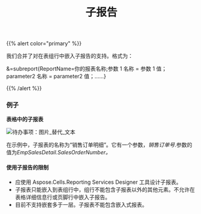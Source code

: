 ﻿---
title: 子报告
type: docs
weight: 20
url: /zh/reportingservices/sub-reports/
---
{{% alert color="primary" %}} 

我们合并了对在表组行中嵌入子报告的支持。格式为：

&=subreport{ReportName=你的报表名称;参数 1 名称 = 参数 1 值； parameter2 名称 = parameter2 值；……} 

{{% /alert %}} 
### **例子**
**表格中的子报表** 

![待办事项：图片_替代_文本](sub-reports_1.png)

在示例中，子报表的名称为“销售订单明细”。它有一个参数，*销售订单号*.参数的值为*EmpSalesDetail.SalesOrderNumber。*
#### **使用子报告的限制**
- 应使用 Aspose.Cells.Reporting Services Designer 工具设计子报表。
- 子报表只能嵌入到表组行中，组行不能包含子报表以外的其他元素。不允许在表格详细信息行或页脚行中嵌入子报告。
- 目前不支持嵌套多于一层。子报表不能包含嵌入式报表。
